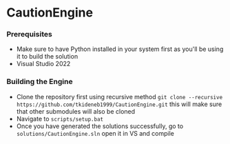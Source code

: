 # CautionEngine
### Prerequisites
- Make sure to have Python installed in your system first as you'll be using it to build the solution
- Visual Studio 2022

### Building the Engine
- Clone the repository first using recursive method `git clone --recursive https://github.com/tkideneb1999/CautionEngine.git` this will make sure that other submodules will also be cloned
- Navigate to `scripts/setup.bat`
- Once you have generated the solutions successfully, go to `solutions/CautionEngine.sln` open it in VS and compile